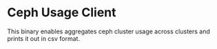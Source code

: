 # Ceph Usage Client

This binary enables aggregates ceph cluster usage across clusters and
prints it out in csv format.
